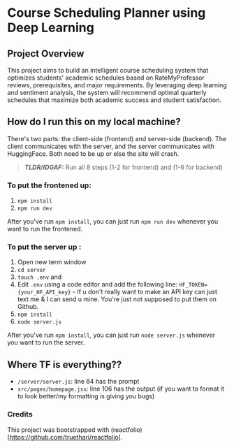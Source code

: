 # Course Scheduling Planner using Deep Learning

## Project Overview

This project aims to build an intelligent course scheduling system that optimizes students' academic schedules based on RateMyProfessor reviews, prerequisites, and major requirements. By leveraging deep learning and sentiment analysis, the system will recommend optimal quarterly schedules that maximize both academic success and student satisfaction.

## How do I run this on my local machine?

There's two parts: the client-side (frontend) and server-side (backend). The client communicates with the server, and the server communicates with HuggingFace. Both need to be up or else the site will crash.
> **_TLDR/IDGAF:_** Run all 8 steps (1-2 for frontend) and (1-6 for backend)


### To put the frontened up:

1. `npm install`
2. `npm run dev`

After you've run `npm install`, you can just run `npm run dev` whenever you want to run the frontened. 

### To put the server up :

1. Open new term window
2. `cd server`
3. `touch .env` and
4. Edit `.env` using a code editor and add the following line: `HF_TOKEN={your_HF_API_key}` - If u don't really want to make an API key can just text me & I can send u mine. You're just not supposed to put them on Github.
5. `npm install`
6. `node server.js`

After you've run `npm install`, you can just run `node server.js` whenever you want to run the server. 

## Where TF is everything??

-   `/server/server.js`: line 84 has the prompt
-   `src/pages/homepage.jsx`: line 106 has the output (if you want to format it to look better/my formatting is giving you bugs)

### Credits

This project was bootstrapped with (reactfolio)[https://github.com/truethari/reactfolio].
